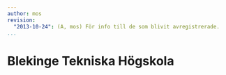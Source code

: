 ```yaml
---
author: mos
revision:
  "2013-10-24": (A, mos) För info till de som blivit avregistrerade.
...
```

Blekinge Tekniska Högskola
==================================


<!--more-->
